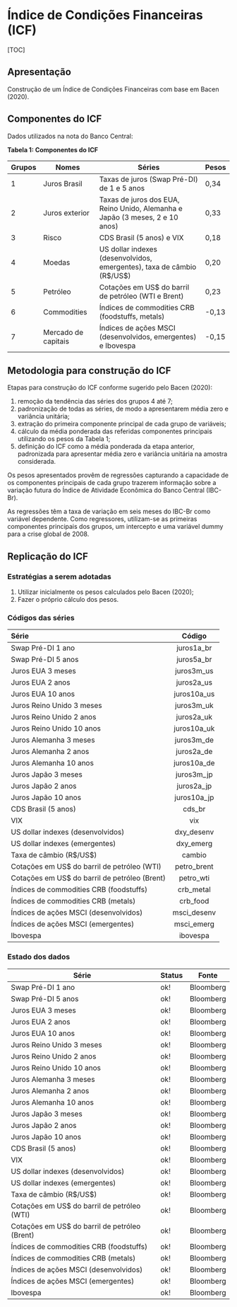 # Índice de Condições Financeiras (ICF)

[TOC]

## Apresentação

Construção de um Índice de Condições Financeiras com base em Bacen (2020).

## Componentes do ICF

Dados utilizados na nota do Banco Central:

**Tabela 1: Componentes do ICF**

| Grupos | Nomes               | Séries                                                                       | Pesos |
|--------|---------------------|------------------------------------------------------------------------------|-------|
| 1      | Juros Brasil        | Taxas de juros (Swap Pré-DI) de 1 e 5 anos                                   |  0,34 |
| 2      | Juros exterior      | Taxas de juros dos EUA, Reino Unido, Alemanha e Japão (3 meses, 2 e 10 anos) |  0,33 |
| 3      | Risco               | CDS Brasil (5 anos) e VIX                                                    |  0,18 |
| 4      | Moedas              | US dollar indexes (desenvolvidos, emergentes), taxa de câmbio (R\$/US\$)       |  0,20 |
| 5      | Petróleo            | Cotações em US$ do barril de petróleo (WTI e Brent)                          |  0,23 |
| 6      | Commodities         | Índices de commodities CRB (foodstuffs, metals)                              | -0,13 |
| 7      | Mercado de capitais | Índices de ações MSCI (desenvolvidos, emergentes) e Ibovespa                 | -0,15 |

## Metodologia para construção do ICF

Etapas para construção do ICF conforme sugerido pelo Bacen (2020):

1. remoção da tendência das séries dos grupos 4 até 7;
2. padronização de todas as séries, de modo a apresentarem média zero e variância unitária;
3. extração do primeira componente principal de cada grupo de variáveis;
4. cálculo da média ponderada das referidas componentes principais utilizando os pesos da Tabela 1;
5. definição do ICF como a média ponderada da etapa anterior, padronizada para apresentar média zero e variância unitária na amostra considerada.

Os pesos apresentados provêm de regressões capturando a capacidade de os componentes principais de cada grupo trazerem informação sobre a variação futura do Índice de Atividade Econômica do Banco Central (IBC-Br).

As regressões têm a taxa de variação em seis meses do IBC-Br como variável dependente. Como regressores, utilizam-se as primeiras componentes
principais dos grupos, um intercepto e uma variável dummy para a crise global de 2008.

## Replicação do ICF

### Estratégias a serem adotadas

1. Utilizar inicialmente os pesos calculados pelo Bacen (2020);
2. Fazer o próprio cálculo dos pesos.

### Códigos das séries

| Série                                         |   Código    |
| :-------------------------------------------- | :---------: |
| Swap Pré-DI 1 ano                             | juros1a_br  |
| Swap Pré-DI 5 anos                            | juros5a_br  |
| Juros EUA 3 meses                             | juros3m_us  |
| Juros EUA 2 anos                              | juros2a_us  |
| Juros EUA 10 anos                             | juros10a_us |
| Juros Reino Unido 3 meses                     | juros3m_uk  |
| Juros Reino Unido 2 anos                      | juros2a_uk  |
| Juros Reino Unido 10 anos                     | juros10a_uk |
| Juros Alemanha 3 meses                        | juros3m_de  |
| Juros Alemanha 2 anos                         | juros2a_de  |
| Juros Alemanha 10 anos                        | juros10a_de |
| Juros Japão 3 meses                           | juros3m_jp  |
| Juros Japão 2 anos                            | juros2a_jp  |
| Juros Japão 10 anos                           | juros10a_jp |
| CDS Brasil (5 anos)                           |   cds_br    |
| VIX                                           |     vix     |
| US dollar indexes (desenvolvidos)             | dxy_desenv  |
| US dollar indexes (emergentes)                |  dxy_emerg  |
| Taxa de câmbio (R\$/US\$)                     |   cambio    |
| Cotações em US$ do barril de petróleo (WTI)   | petro_brent |
| Cotações em US$ do barril de petróleo (Brent) |  petro_wti  |
| Índices de commodities CRB (foodstuffs)       |  crb_metal  |
| Índices de commodities CRB (metals)           |  crb_food   |
| Índices de ações MSCI (desenvolvidos)         | msci_desenv |
| Índices de ações MSCI (emergentes)            | msci_emerg  |
| Ibovespa                                      |  ibovespa   |

### Estado dos dados

| Série                                         | Status | Fonte     |
|-----------------------------------------------|--------|-----------|
| Swap Pré-DI 1 ano                             | ok!    | Bloomberg |
| Swap Pré-DI 5 anos                            | ok!    | Bloomberg |
| Juros EUA 3 meses                             | ok!    | Bloomberg |
| Juros EUA 2 anos                              | ok!    | Bloomberg |
| Juros EUA 10 anos                             | ok!    | Bloomberg |
| Juros Reino Unido 3 meses                     | ok!    | Bloomberg |
| Juros Reino Unido 2 anos                      | ok!    | Bloomberg |
| Juros Reino Unido 10 anos                     | ok!    | Bloomberg |
| Juros Alemanha 3 meses                        | ok!    | Bloomberg |
| Juros Alemanha 2 anos                         | ok!    | Bloomberg |
| Juros Alemanha 10 anos                        | ok!    | Bloomberg |
| Juros Japão 3 meses                           | ok!    | Bloomberg |
| Juros Japão 2 anos                            | ok!    | Bloomberg |
| Juros Japão 10 anos                           | ok!    | Bloomberg |
| CDS Brasil (5 anos)                           | ok!    | Bloomberg |
| VIX                                           | ok!    | Bloomberg |
| US dollar indexes (desenvolvidos)             | ok!    | Bloomberg |
| US dollar indexes (emergentes)                | ok!    | Bloomberg |
| Taxa de câmbio (R\$/US\$)                     | ok!    | Bloomberg |
| Cotações em US$ do barril de petróleo (WTI)   | ok!    | Bloomberg |
| Cotações em US$ do barril de petróleo (Brent) | ok!    | Bloomberg |
| Índices de commodities CRB (foodstuffs)       | ok!    | Bloomberg |
| Índices de commodities CRB (metals)           | ok!    | Bloomberg |
| Índices de ações MSCI (desenvolvidos)         | ok!    | Bloomberg |
| Índices de ações MSCI (emergentes)            | ok!    | Bloomberg |
| Ibovespa                                      | ok!    | Bloomberg |


